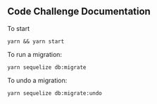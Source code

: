 ## Code Challenge Documentation

To start

`yarn && yarn start`

To run a migration:

`yarn sequelize db:migrate`

To undo a migration:

`yarn sequelize db:migrate:undo`

